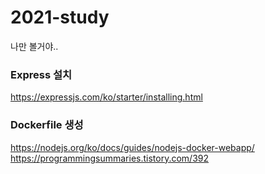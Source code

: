 # 2021-study
나만 볼거야..  

### Express 설치  
https://expressjs.com/ko/starter/installing.html  

### Dockerfile 생성    
https://nodejs.org/ko/docs/guides/nodejs-docker-webapp/  
https://programmingsummaries.tistory.com/392  
